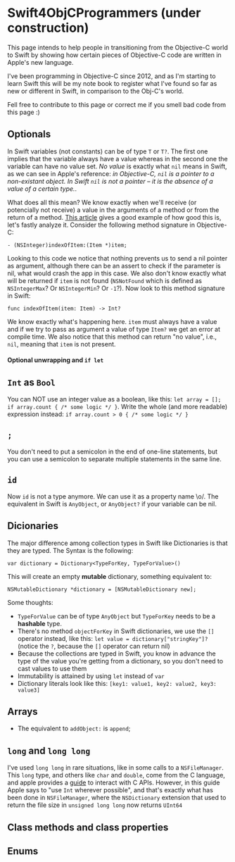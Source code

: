 Swift4ObjCProgrammers (under construction)
=====================

This page intends to help people in transitioning from the Objective-C world to Swift by showing how certain pieces of Objective-C code are written in Apple's new language.

I've been programming in Objective-C since 2012, and as I'm starting to learn Swift this will be my note book to register what I've found so far as new or different in Swift, in comparison to the Obj-C's world.

Fell free to contribute to this page or correct me if you smell bad code from this page :)

## Optionals

In Swift variables (not constants) can be of type `T` or `T?`. The first one implies that the variable always have a value whereas in the second one the variable can have no value set. *No value* is exactly what `nil` means in Swift, as we can see in Apple's reference: *in Objective-C, `nil` is a pointer to a non-existant object. In Swift `nil` is not a pointer – it is the absence of a value of a certain type.*.

What does all this mean? We know exactly when we'll receive (or potencially not receive) a value in the arguments of a method or from the return of a method. [This article](https://medium.com/swift-programming/facets-of-swift-part-1-optionals-b8ba5b0051a2) gives a good example of how good this is, let's fastly analyze it. Consider the following method signature in Objective-C:

    - (NSInteger)indexOfItem:(Item *)item;

Looking to this code we notice that nothing prevents us to send a nil pointer as argument, although there can be an assert to check if the parameter is nil, what would crash the app in this case. We also don't know exactly what will be returned if `item` is not found (`NSNotFound` which is defined as `NSIntegerMax`? Or `NSIntegerMin`? Or `-1`?). Now look to this method signature in Swift:

    func indexOfItem(item: Item) -> Int?
    
We know exactly what's happening here. `item` must always have a value and if we try to pass as argument a value of type `Item?` we get an error at compile time. We also notice that this method can return "no value", i.e., `nil`, meaning that `item` is not present.

#### Optional unwrapping and `if let`

## `Int` as `Bool`

You can NOT use an integer value as a boolean, like this: `let array = []; if array.count { /* some logic */ }`. Write the whole (and more readable) expression instead: `if array.count > 0 { /* some logic */ }`

## `;`

You don't need to put a semicolon in the end of one-line statements, but you can use a semicolon to separate multiple statements in the same line.

## `id`

Now `id` is not a type anymore. We can use it as a property name \o/. The equivalent in Swift is `AnyObject`, or `AnyObject?` if your variable can be nil.

## Dicionaries

The major difference among collection types in Swift like Dictionaries is that they are typed. The Syntax is the following:

    var dictionary = Dictionary<TypeForKey, TypeForValue>()
  
This will create an empty **mutable** dictionary, something equivalent to:

    NSMutableDictionary *dictionary = [NSMutableDictionary new];

Some thoughts:
* `TypeForValue` can be of type `AnyObject` but `TypeForKey` needs to be a **hashable** type.
* There's no method `objectForKey` in Swift dictionaries, we use the `[]` operator instead, like this: `let value = dictionary["stringKey"]?` (notice the `?`, because the `[]` operator can return nil) 
* Because the collections are typed in Swift, you know in advance the type of the value you're getting from a dictionary, so you don't need to cast values to use them
* Immutability is attained by using `let` instead of `var`
* Dictionary literals look like this: `[key1: value1, key2: value2, key3: value3]`

## Arrays

* The equivalent to `addObject:` is `append`;

## `long` and `long long`

I've used `long long` in rare situations, like in some calls to a `NSFileManager`. This `long` type, and others like `char` and `double`, come from the C language, and apple provides a [guide](https://developer.apple.com/library/ios/documentation/swift/conceptual/buildingcocoaapps/InteractingWithCAPIs.html) to interact with C APIs. However, in this guide Apple says to "use `Int` wherever possible", and that's exactly what has been done in `NSFileManager`, where the `NSDictionary` extension that used to return the file size in `unsigned long long` now returns `UInt64`

## Class methods and class properties

## Enums

